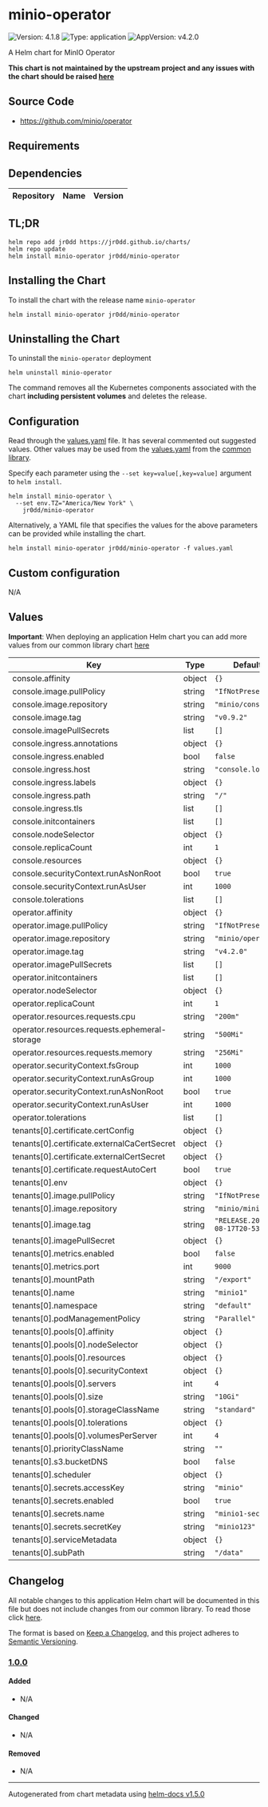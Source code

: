 # minio-operator

![Version: 4.1.8](https://img.shields.io/badge/Version-4.1.8-informational?style=flat-square) ![Type: application](https://img.shields.io/badge/Type-application-informational?style=flat-square) ![AppVersion: v4.2.0](https://img.shields.io/badge/AppVersion-v4.2.0-informational?style=flat-square)

A Helm chart for MinIO Operator

**This chart is not maintained by the upstream project and any issues with the chart should be raised [here](https://github.com/jr0dd/charts/issues/new/choose)**

## Source Code

* <https://github.com/minio/operator>

## Requirements

## Dependencies

| Repository | Name | Version |
|------------|------|---------|

## TL;DR

```console
helm repo add jr0dd https://jr0dd.github.io/charts/
helm repo update
helm install minio-operator jr0dd/minio-operator
```

## Installing the Chart

To install the chart with the release name `minio-operator`

```console
helm install minio-operator jr0dd/minio-operator
```

## Uninstalling the Chart

To uninstall the `minio-operator` deployment

```console
helm uninstall minio-operator
```

The command removes all the Kubernetes components associated with the chart **including persistent volumes** and deletes the release.

## Configuration

Read through the [values.yaml](./values.yaml) file. It has several commented out suggested values.
Other values may be used from the [values.yaml](https://github.com/k8s-at-home/library-charts/tree/main/charts/stable/common/values.yaml) from the [common library](https://github.com/k8s-at-home/library-charts/tree/main/charts/stable/common).

Specify each parameter using the `--set key=value[,key=value]` argument to `helm install`.

```console
helm install minio-operator \
  --set env.TZ="America/New York" \
    jr0dd/minio-operator
```

Alternatively, a YAML file that specifies the values for the above parameters can be provided while installing the chart.

```console
helm install minio-operator jr0dd/minio-operator -f values.yaml
```

## Custom configuration

N/A

## Values

**Important**: When deploying an application Helm chart you can add more values from our common library chart [here](https://github.com/k8s-at-home/library-charts/tree/main/charts/stable/common)

| Key | Type | Default | Description |
|-----|------|---------|-------------|
| console.affinity | object | `{}` |  |
| console.image.pullPolicy | string | `"IfNotPresent"` |  |
| console.image.repository | string | `"minio/console"` |  |
| console.image.tag | string | `"v0.9.2"` |  |
| console.imagePullSecrets | list | `[]` |  |
| console.ingress.annotations | object | `{}` |  |
| console.ingress.enabled | bool | `false` |  |
| console.ingress.host | string | `"console.local"` |  |
| console.ingress.labels | object | `{}` |  |
| console.ingress.path | string | `"/"` |  |
| console.ingress.tls | list | `[]` |  |
| console.initcontainers | list | `[]` |  |
| console.nodeSelector | object | `{}` |  |
| console.replicaCount | int | `1` |  |
| console.resources | object | `{}` |  |
| console.securityContext.runAsNonRoot | bool | `true` |  |
| console.securityContext.runAsUser | int | `1000` |  |
| console.tolerations | list | `[]` |  |
| operator.affinity | object | `{}` |  |
| operator.image.pullPolicy | string | `"IfNotPresent"` |  |
| operator.image.repository | string | `"minio/operator"` |  |
| operator.image.tag | string | `"v4.2.0"` |  |
| operator.imagePullSecrets | list | `[]` |  |
| operator.initcontainers | list | `[]` |  |
| operator.nodeSelector | object | `{}` |  |
| operator.replicaCount | int | `1` |  |
| operator.resources.requests.cpu | string | `"200m"` |  |
| operator.resources.requests.ephemeral-storage | string | `"500Mi"` |  |
| operator.resources.requests.memory | string | `"256Mi"` |  |
| operator.securityContext.fsGroup | int | `1000` |  |
| operator.securityContext.runAsGroup | int | `1000` |  |
| operator.securityContext.runAsNonRoot | bool | `true` |  |
| operator.securityContext.runAsUser | int | `1000` |  |
| operator.tolerations | list | `[]` |  |
| tenants[0].certificate.certConfig | object | `{}` |  |
| tenants[0].certificate.externalCaCertSecret | object | `{}` |  |
| tenants[0].certificate.externalCertSecret | object | `{}` |  |
| tenants[0].certificate.requestAutoCert | bool | `true` |  |
| tenants[0].env | object | `{}` |  |
| tenants[0].image.pullPolicy | string | `"IfNotPresent"` |  |
| tenants[0].image.repository | string | `"minio/minio"` |  |
| tenants[0].image.tag | string | `"RELEASE.2021-08-17T20-53-08Z"` |  |
| tenants[0].imagePullSecret | object | `{}` |  |
| tenants[0].metrics.enabled | bool | `false` |  |
| tenants[0].metrics.port | int | `9000` |  |
| tenants[0].mountPath | string | `"/export"` |  |
| tenants[0].name | string | `"minio1"` |  |
| tenants[0].namespace | string | `"default"` |  |
| tenants[0].podManagementPolicy | string | `"Parallel"` |  |
| tenants[0].pools[0].affinity | object | `{}` |  |
| tenants[0].pools[0].nodeSelector | object | `{}` |  |
| tenants[0].pools[0].resources | object | `{}` |  |
| tenants[0].pools[0].securityContext | object | `{}` |  |
| tenants[0].pools[0].servers | int | `4` |  |
| tenants[0].pools[0].size | string | `"10Gi"` |  |
| tenants[0].pools[0].storageClassName | string | `"standard"` |  |
| tenants[0].pools[0].tolerations | object | `{}` |  |
| tenants[0].pools[0].volumesPerServer | int | `4` |  |
| tenants[0].priorityClassName | string | `""` |  |
| tenants[0].s3.bucketDNS | bool | `false` |  |
| tenants[0].scheduler | object | `{}` |  |
| tenants[0].secrets.accessKey | string | `"minio"` |  |
| tenants[0].secrets.enabled | bool | `true` |  |
| tenants[0].secrets.name | string | `"minio1-secret"` |  |
| tenants[0].secrets.secretKey | string | `"minio123"` |  |
| tenants[0].serviceMetadata | object | `{}` |  |
| tenants[0].subPath | string | `"/data"` |  |

## Changelog

All notable changes to this application Helm chart will be documented in this file but does not include changes from our common library. To read those click [here](https://github.com/k8s-at-home/library-charts/tree/main/charts/stable/commonREADME.md#Changelog).

The format is based on [Keep a Changelog](https://keepachangelog.com/en/1.0.0/), and this project adheres to [Semantic Versioning](https://semver.org/spec/v2.0.0.html).

### [1.0.0]

#### Added

- N/A

#### Changed

- N/A

#### Removed

- N/A

[1.0.0]: #1.0.0

----------------------------------------------
Autogenerated from chart metadata using [helm-docs v1.5.0](https://github.com/norwoodj/helm-docs/releases/v1.5.0)
